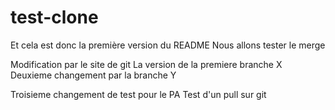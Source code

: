 # test-clone

Et cela est donc la première version du README 
Nous allons tester le merge

Modification par le site de git
La version de la premiere branche X
Deuxieme changement par la branche Y

Troisieme changement de test pour le PA
Test d'un pull sur git